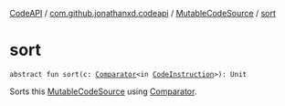 [CodeAPI](../../index.md) / [com.github.jonathanxd.codeapi](../index.md) / [MutableCodeSource](index.md) / [sort](.)

# sort

`abstract fun sort(c: `[`Comparator`](http://docs.oracle.com/javase/6/docs/api/java/util/Comparator.html)`<in `[`CodeInstruction`](../-code-instruction.md)`>): Unit`

Sorts this [MutableCodeSource](index.md) using [Comparator](sort.md#com.github.jonathanxd.codeapi.MutableCodeSource$sort(java.util.Comparator((com.github.jonathanxd.codeapi.CodeInstruction)))/c).

